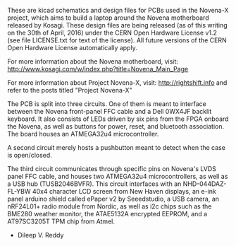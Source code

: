 These are kicad schematics and design files for PCBs used in the
Novena-X project, which aims to build a laptop around the Novena
motherboard released by Kosagi. These design files are being released
(as of this writing on the 30th of April, 2016) under the CERN Open
Hardware License v1.2 (see file LICENSE.txt for text of the license).
All future versions of the CERN Open Hardware License automatically
apply.

For more information about the Novena motherboard, visit: http://www.kosagi.com/w/index.php?title=Novena_Main_Page

For more information about Project Novena-X, visit: http://rightshift.info and refer to the posts titled "Project Novena-X"

The PCB is split into three circuits. One of them is meant to
interface between the Novena front-panel FFC cable and a Dell 0WX4JF
backlit keyboard. It also consists of LEDs driven by six pins from the
FPGA onboard the Novena, as well as buttons for power, reset, and
bluetooth association. The board houses an ATMEGA32u4 microcontroller.

A second circuit merely hosts a pushbutton meant to detect when the case is open/closed.

The third circuit communicates through specific pins on Novena's LVDS
panel FFC cable, and houses two ATMEGA32u4 microcontrollers, as well
as a USB hub (TUSB2046BVFR). This circuit interfaces with an
NHD-044DAZ-FL-YBW 40x4 character LCD screen from New Haven displays,
an e-ink panel arduino shield called ePaper v2 by Seeedstudio, a USB
camera, an nRF24L01+ radio module from Nordic, as well as i2c chips
such as the BME280 weather monitor, the ATAE5132A encrypted EEPROM,
and a AT97SC3205T TPM chip from Atmel.

- Dileep V. Reddy